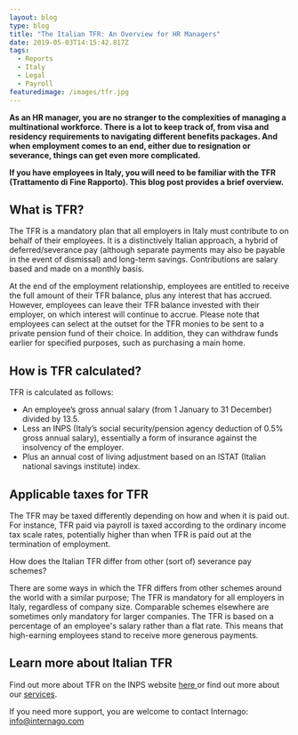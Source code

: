 ```yaml
---
layout: blog
type: blog
title: "The Italian TFR: An Overview for HR Managers"
date: 2019-05-03T14:15:42.817Z
tags:
  - Reports
  - Italy
  - Legal
  - Payroll
featuredimage: /images/tfr.jpg
---
```

**As an HR manager, you are no stranger to the complexities of managing a multinational workforce. There is a lot to keep track of, from visa and residency requirements to navigating different benefits packages. And when employment comes to an end, either due to resignation or severance, things can get even more complicated.**

**If you have employees in Italy, you will need to be familiar with the TFR (Trattamento di Fine Rapporto). This blog post provides a brief overview.**

## What is TFR? 

The TFR is a mandatory plan that all employers in Italy must contribute to on behalf of their employees. It is a distinctively Italian approach, a hybrid of deferred/severance pay (although separate payments may also be payable in the event of dismissal) and long-term savings. Contributions are salary based and made on a monthly basis. 

At the end of the employment relationship, employees are entitled to receive the full amount of their TFR balance, plus any interest that has accrued. However, employees can leave their TFR balance invested with their employer, on which interest will continue to accrue. Please note that employees can select at the outset for the TFR monies to be sent to a private pension fund of their choice. In addition, they can withdraw funds earlier for specified purposes, such as purchasing a main home. 

## How is TFR calculated?

TFR is calculated as follows:

* An employee’s gross annual salary (from 1 January to 31 December) divided by 13.5.
* Less an INPS (Italy’s social security/pension agency deduction of 0.5% gross annual salary), essentially a form of insurance against the insolvency of the employer.
* Plus an annual cost of living adjustment based on an ISTAT (Italian national savings institute) index.

## Applicable taxes for TFR

The TFR may be taxed differently depending on how and when it is paid out. For instance, TFR paid via payroll is taxed according to the ordinary income tax scale rates, potentially higher than when TFR is paid out at the termination of employment.

How does the Italian TFR differ from other (sort of) severance pay schemes? 

There are some ways in which the TFR differs from other schemes around the world with a similar purpose;
The TFR is mandatory for all employers in Italy, regardless of company size. Comparable schemes elsewhere are sometimes only mandatory for larger companies. 
The TFR is based on a percentage of an employee's salary rather than a flat rate. This means that high-earning employees stand to receive more generous payments.

## Learn more about Italian TFR

Find out more about TFR on the INPS website [here ](https://www.inps.it/gss/default.aspx?sPathID=%3b0%3b55373%3b55374%3b55377%3b&lastMenu=55377&iMenu=1&iNodo=55377&p4=2)or find out more about our [services](https://www.internago.com/services/).

If you need more support, you are welcome to contact Internago: [info@internago.com](mailto:info@internago.com)